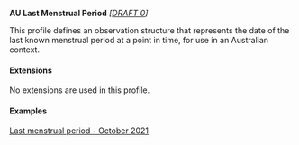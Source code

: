 **AU Last Menstrual Period** *[[DRAFT 0](guidance.html)]*

This profile defines an observation structure that represents the date of the last known menstrual period at a point in time, for use in an Australian context.


#### Extensions
No extensions are used in this profile.


#### Examples

[Last menstrual period - October 2021](Observation-lastmenstrualperiod-example0.html)